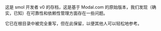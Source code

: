 
这是 smol 开发者 v0 的存档，这是基于 Modal.com 的原始版本，我们发现（确实，已知）在可靠性和依赖性管理方面存在一些问题。

它已在根目录中被完全重写，但在此保留，以便其他人可以轻松地参考。
